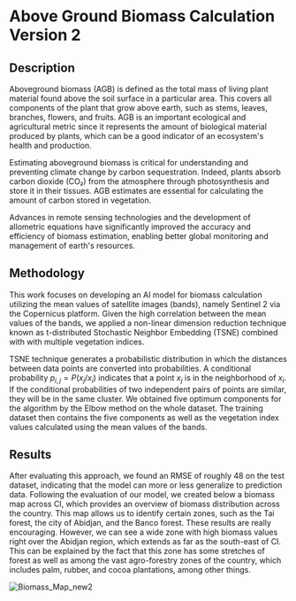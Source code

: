 # Above Ground Biomass Calculation Version 2
## Description
Aboveground biomass (AGB) is defined as the total mass of living plant material found above the soil surface in a particular area. This covers all components of the plant that grow above earth, such as stems, leaves, branches, flowers, and fruits. AGB is an important ecological and agricultural metric since it represents the amount of biological material produced by plants, which can be a good indicator of an ecosystem's health and production.

Estimating aboveground biomass is critical for understanding and preventing climate change by carbon sequestration. Indeed, plants absorb carbon dioxide (CO₂) from the atmosphere through photosynthesis and store it in their tissues. AGB estimates are essential for calculating the amount of carbon stored in vegetation.

Advances in remote sensing technologies and the development of allometric equations have significantly improved the accuracy and efficiency of biomass estimation, enabling better global monitoring and management of earth's resources.

## Methodology
This work focuses on developing an AI model for biomass calculation utilizing the mean values of satellite images (bands), namely Sentinel 2 via the Copernicus platform. Given the high correlation between the mean values of the bands, we applied a non-linear dimension reduction technique known as t-distributed Stochastic Neighbor Embedding (TSNE) combined with with multiple vegetation indices.

TSNE technique generates a probabilistic distribution in which the distances between data points are converted into probabilities. A conditional probability $p_{i,j}=P(x_{j}/x_{i})$ indicates that a point $x_{j}$ is in the neighborhood of $x_{i}$. If the conditional probabilities of two independent pairs of points are similar, they will be in the same cluster. We obtained five optimum components for the algorithm by the Elbow method on the whole dataset. The training dataset then contains the five components as well as the vegetation index values calculated using the mean values of the bands.

## Results
After evaluating this approach, we found an RMSE of roughly 48 on the test dataset, indicating that the model can more or less generalize to prediction data. Following the evaluation of our model, we created below a biomass map across CI, which provides an overview of biomass distribution across the country. This map allows us to identify certain zones, such as the Tai forest, the city of Abidjan, and the Banco forest. These results are really encouraging. However, we can see a wide zone with high biomass values right over the Abidjan region, which extends as far as the south-east of CI. 
This can be explained by the fact that this zone has some stretches of forest as well as among the vast agro-forestry zones of the country, which includes palm, rubber, and cocoa plantations, among other things.


![Biomass_Map_new2](https://github.com/Karim-ouatt/Above_ground_biomass_prediction/assets/172601303/4a7ea12e-e63a-4bca-8d33-352c25b7ad94)
